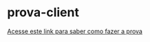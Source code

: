 prova-client
============


[Acesse este link para saber como fazer a prova](https://github.com/guilhermegregio/gfg-prova/wiki)
